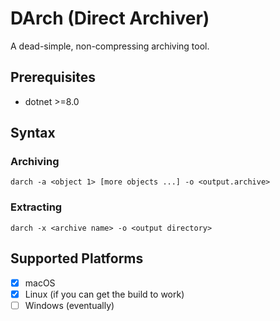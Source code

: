# DArch (Direct Archiver)

A dead-simple, non-compressing archiving tool.

## Prerequisites

- dotnet >=8.0

## Syntax

### Archiving

`darch -a <object 1> [more objects ...] -o <output.archive>`

### Extracting

`darch -x <archive name> -o <output directory>`

## Supported Platforms

- [x] macOS
- [x] Linux (if you can get the build to work)
- [ ] Windows (eventually)